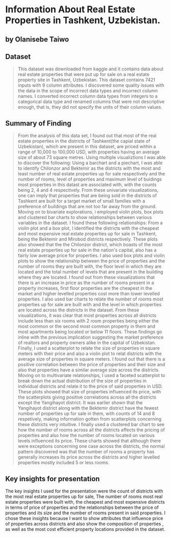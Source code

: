 # Information About Real Estate Properties in Tashkent, Uzbekistan.
## by Olanisebe Taiwo


## Dataset
> This dataset was downloaded from kaggle and it contains data about real estate properties that were put up for sale on a real estate property site in Tashkent, Uzbekistan. This dataset contains 7421 inputs with 9 column attributes. I discovered some quality issues with the data in the scope of incorrect data types and incorrect column names. I converted incorrect column data types from integers to a categorical data type and renamed columns that were not descriptive enough, that is, they did not specify the units of their column values.

## Summary of Finding
> From the analysis of this data set, I found out that most of the real estate properties in the districts of Tashkent(the capial state of Uzbekistan), which  are present in this dataset, are priced within a range of 10,000 to 100,000 USD, with properties having an average size of about 73 square metres. Using multiple visualiztions I was able to discover the following:
Using a barchart and a piechart, I was able to identify Chilonzor and Bektemir as the districts with the most and least number of real estate properties up for sale respectively and the number of rooms, level of properties and maximum level of buidings most properties in this datast are associated with, with the counts being 2, 4 and 4 respectively. From these univariate visualizations, one can imply that properties that are being sold in the districts of Tashkent are built for a target market of small families with a preference of buildings that are not too far away from the ground.
Moving on to bivariate explorations, i employed violin plots, box plots and clustered bar charts to show relationships between various variables in the dataset. I found these following relationships:
From a violin plot and a box plot, I identified the districts with the cheapest and most expensive real estate properties up for sale in Tashkent, being the Bektemir and Mirobod districts respectively. These plots also showed that the the Chilonzor district, which boasts of the most real estate properties up for sale in the nation's capital, also has a fairly low average price for properties. I also used box plots and violin plots to show the relationship between the price of properties and the number of rooms they are built with, the floor level in which they are located and the total number of levels that are present in the building where they are located. I found out from these visualizations that there is an increase in price as the number of rooms present in a property increases, first floor properties are the cheapest in the market and higher levelled properties cost more than lower levelled properties.
I also used bar charts to relate the number of rooms most properties up for sale are built with and the level in which properties are located across the districts in the dataset. From these visualizations, it was clear that most properties across all districts include less than six rooms with 2 room properties being either the most common or the second most common property in them and most apartments being located or below 11 floors. These findings go inline with the previous implication suggesting the market preference of realtors and property owners alike in the capital of Uzbekistan. Finally, I used a scatterplot to relate the size of properties in square meters with their price and also a violin plot to relat districts with the average size of properties in square meters. I found out that there is a positive correlation between the price of properties and their size and also that properties have a similar average size across the districts.
Moving on to multivariate relationships, I used a faceted scatterplot to break down the actual distribution of the size of properties in individual districts and relate it to the price of said properties in USD. These plots showed that size of properties influenced its price, with the scatterplots giving positive correlations across all the districts except the Yangihayot district. It was earlier shown that the Yangihayot district along with the Bektemir district have the fewest number of properties up for sale in them, with counts of 14 and 8 respetively, making information gotten from scatterplots concerning these districts very intuitive. I finally used a clustered bar chart to see how the number of rooms across all the districts affects the pricing of properties and also how the number of rooms located on various levels influenced its price. These charts showed that although there were exceptions concerning one case across the districts, the normal pattern discovered was that the number of rooms a property has generally increases its price across the districts and higher levelled properties mostly included 5 or less rooms.

## Key insights for presentation
The key insights I used for the presentation were the count of districts with the most real estate properties up for sale, The number of rooms most real estate properties were built with, the cheapest and most expensive districts in terms of price of properties and the relationships between the price of properties and its size and the number of rooms present in said properties.
I chose these insights because I want to show attributes that influence price of properties across districts and also show the composition of properties , as well as the most cost efficient property locations provided in the dataset.